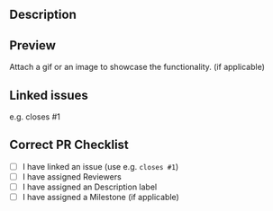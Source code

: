 ## Description

## Preview

Attach a gif or an image to showcase the functionality. (if applicable)

## Linked issues

e.g. closes #1

## Correct PR Checklist

- [ ] I have linked an issue (use e.g. `closes #1`)
- [ ] I have assigned Reviewers
- [ ] I have assigned an Description label
- [ ] I have assigned a Milestone (if applicable)
